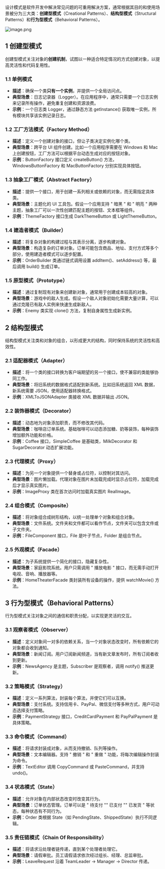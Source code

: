 设计模式是软件开发中解决常见问题的可重用解决方案，通常根据其目的和使用场景被分为三大类：**创建型模式**（Creational Patterns）、**结构型模式**（Structural Patterns）和**行为型模式**（Behavioral Patterns）。

![image.png](https://ceyewan.oss-cn-beijing.aliyuncs.com/typora/20250314235628.png)

## 1 创建型模式

创建型模式关注对象的**创建机制**，试图以一种适合特定情况的方式创建对象，以提高灵活性和代码复用性。

### 1.1 单例模式

- **描述**：确保一个类**只有一个实例**，并提供一个全局访问点。
- **典型场景**：日志记录器（Logger）。在应用程序中，通常只需要一个日志实例来记录所有操作，避免重复创建和资源浪费。
- **示例**：一个日志类 Logger，通过静态方法 getInstance() 获取唯一实例，所有模块共享该实例记录日志。

### 1.2 工厂方法模式（Factory Method）

- **描述**：定义一个创建对象的接口，但让子类决定实例化哪个类。
- **典型场景**：跨平台 UI 组件创建。比如一个应用程序需要在 Windows 和 Mac 上创建按钮，工厂方法可以根据平台动态生成对应的按钮对象。
- **示例**：ButtonFactory 接口定义 createButton() 方法，WindowsButtonFactory 和 MacButtonFactory 分别实现具体按钮。

### 1.3 抽象工厂模式（Abstract Factory）

- **描述**：提供一个接口，用于创建一系列相关或依赖的对象，而无需指定具体类。
- **典型场景**：主题化的 UI 工具包。假设一个应用支持 " 暗黑 " 和 " 明亮 " 两种主题，抽象工厂可以一次性创建匹配主题的按钮、文本框等组件。
- **示例**：ThemeFactory 接口生成 DarkThemeButton 或 LightThemeButton。

### 1.4 建造者模式（Builder）

- **描述**：将复杂对象的构建过程与其表示分离，逐步构建对象。
- **典型场景**：构造复杂的订单对象。订单可能包含商品、地址、支付方式等多个部分，使用建造者模式可以逐步配置。
- **示例**：OrderBuilder 类通过链式调用设置 addItem()、setAddress() 等，最后调用 build() 生成订单。

### 1.5 原型模式（Prototype）

- **描述**：通过复制现有对象来创建新对象，通常用于创建成本较高的对象。
- **典型场景**：游戏中的敌人生成。假设一个敌人对象初始化需要大量计算，可以通过克隆已有敌人实例来快速生成新敌人。
- **示例**：Enemy 类实现 clone() 方法，复制自身属性生成新实例。

## 2 结构型模式

结构型模式关注类和对象的组合，以形成更大的结构，同时保持系统的灵活性和高效性。

### 2.1 适配器模式（Adapter）

- **描述**：将一个类的接口转换为客户端期望的另一个接口，使不兼容的类能够协同工作。
- **典型场景**：将旧系统的数据格式适配到新系统。比如旧系统返回 XML 数据，新系统需要 JSON，使用适配器转换格式。
- **示例**：XMLToJSONAdapter 类接收 XML 数据并输出 JSON。

### 2.2 装饰器模式（Decorator）

- **描述**：动态地为对象添加职责，而不修改其代码。
- **典型场景**：咖啡店订单系统。基础咖啡可以动态添加糖、奶等装饰，每种装饰增加额外功能和价格。
- **示例**：Coffee 接口，SimpleCoffee 是基础类，MilkDecorator 和 SugarDecorator 动态扩展功能。

### 2.3 代理模式（Proxy）

- **描述**：为另一个对象提供一个替身或占位符，以控制对其访问。
- **典型场景**：图片懒加载。代理对象在图片未加载完成时显示占位符，加载完成后才显示真实图片。
- **示例**：ImageProxy 类在首次访问时加载真实图片 RealImage。

### 2.4 组合模式（Composite）
- **描述**：将对象组合成树形结构，以统一处理单个对象和组合对象。
- **典型场景**：文件系统。文件夹和文件都可以看作节点，文件夹可以包含文件或子文件夹。
- **示例**：FileComponent 接口，File 是叶子节点，Folder 是组合节点。

### 2.5 外观模式（Facade）
- **描述**：为子系统提供一个简化的接口，隐藏复杂性。
- **典型场景**：家庭影院系统。用户只需调用 " 播放电影 " 接口，而无需手动打开电视、音响、播放器等。
- **示例**：HomeTheaterFacade 类封装所有设备的操作，提供 watchMovie() 方法。

## 3 行为型模式（Behavioral Patterns）

行为型模式关注对象之间的通信和职责分配，以实现更灵活的交互。

### 3.1 观察者模式（Observer）
- **描述**：定义对象间一对多的依赖关系，当一个对象状态改变时，所有依赖它的对象都会收到通知。
- **典型场景**：新闻订阅。用户订阅新闻频道，当有新文章发布时，所有订阅者收到更新。
- **示例**：NewsAgency 是主题，Subscriber 是观察者，调用 notify() 推送更新。

### 3.2 策略模式（Strategy）
- **描述**：定义一系列算法，封装每个算法，并使它们可以互换。
- **典型场景**：支付系统。支持信用卡、PayPal、微信支付等多种方式，用户可动态选择支付策略。
- **示例**：PaymentStrategy 接口，CreditCardPayment 和 PayPalPayment 是具体策略。

### 3.3 命令模式（Command）
- **描述**：将请求封装成对象，从而支持撤销、队列等操作。
- **典型场景**：文本编辑器。支持 " 撤销 " 和 " 重做 " 功能，将每次编辑操作封装为命令。
- **示例**：TextEditor 调用 CopyCommand 或 PasteCommand，并支持 undo()。

### 3.4 状态模式（State）
- **描述**：允许对象在内部状态改变时改变其行为。
- **典型场景**：订单状态管理。订单可以是 " 待支付 "" 已支付 "" 已发货 " 等状态，每种状态有不同行为。
- **示例**：Order 类根据 State（如 PendingState、ShippedState）执行不同逻辑。

### 3.5 **责任链模式（Chain Of Responsibility）**
- **描述**：将请求沿处理者链传递，直到某个处理者处理它。
- **典型场景**：请假审批。员工请假请求依次经过组长、经理、总监审批。
- **示例**：LeaveRequest 沿着 TeamLeader -> Manager -> Director 传递。
